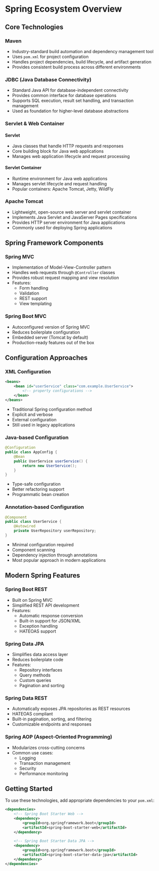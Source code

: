 # Spring Ecosystem Overview

## Core Technologies

### Maven
- Industry-standard build automation and dependency management tool
- Uses `pom.xml` for project configuration
- Handles project dependencies, build lifecycle, and artifact generation
- Provides consistent build process across different environments

### JDBC (Java Database Connectivity)
- Standard Java API for database-independent connectivity
- Provides common interface for database operations
- Supports SQL execution, result set handling, and transaction management
- Used as foundation for higher-level database abstractions

### Servlet & Web Container
#### Servlet
- Java classes that handle HTTP requests and responses
- Core building block for Java web applications
- Manages web application lifecycle and request processing

#### Servlet Container
- Runtime environment for Java web applications
- Manages servlet lifecycle and request handling
- Popular containers: Apache Tomcat, Jetty, WildFly

### Apache Tomcat
- Lightweight, open-source web server and servlet container
- Implements Java Servlet and JavaServer Pages specifications
- Provides HTTP server environment for Java applications
- Commonly used for deploying Spring applications

## Spring Framework Components

### Spring MVC
- Implementation of Model-View-Controller pattern
- Handles web requests through `@Controller` classes
- Provides robust request mapping and view resolution
- Features:
  - Form handling
  - Validation
  - REST support
  - View templating

### Spring Boot MVC
- Autoconfigured version of Spring MVC
- Reduces boilerplate configuration
- Embedded server (Tomcat by default)
- Production-ready features out of the box

## Configuration Approaches

### XML Configuration
```xml
<beans>
    <bean id="userService" class="com.example.UserService">
        <!-- property configurations -->
    </bean>
</beans>
```
- Traditional Spring configuration method
- Explicit and verbose
- External configuration
- Still used in legacy applications

### Java-based Configuration
```java
@Configuration
public class AppConfig {
    @Bean
    public UserService userService() {
        return new UserService();
    }
}
```
- Type-safe configuration
- Better refactoring support
- Programmatic bean creation

### Annotation-based Configuration
```java
@Component
public class UserService {
    @Autowired
    private UserRepository userRepository;
}
```
- Minimal configuration required
- Component scanning
- Dependency injection through annotations
- Most popular approach in modern applications

## Modern Spring Features

### Spring Boot REST
- Built on Spring MVC
- Simplified REST API development
- Features:
  - Automatic response conversion
  - Built-in support for JSON/XML
  - Exception handling
  - HATEOAS support

### Spring Data JPA
- Simplifies data access layer
- Reduces boilerplate code
- Features:
  - Repository interfaces
  - Query methods
  - Custom queries
  - Pagination and sorting

### Spring Data REST
- Automatically exposes JPA repositories as REST resources
- HATEOAS compliant
- Built-in pagination, sorting, and filtering
- Customizable endpoints and responses

### Spring AOP (Aspect-Oriented Programming)
- Modularizes cross-cutting concerns
- Common use cases:
  - Logging
  - Transaction management
  - Security
  - Performance monitoring

## Getting Started
To use these technologies, add appropriate dependencies to your `pom.xml`:

```xml
<dependencies>
    <!-- Spring Boot Starter Web -->
    <dependency>
        <groupId>org.springframework.boot</groupId>
        <artifactId>spring-boot-starter-web</artifactId>
    </dependency>
    
    <!-- Spring Boot Starter Data JPA -->
    <dependency>
        <groupId>org.springframework.boot</groupId>
        <artifactId>spring-boot-starter-data-jpa</artifactId>
    </dependency>
</dependencies>
```
